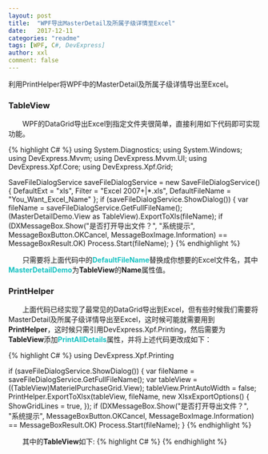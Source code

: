 ```yaml
---
layout: post
title:  "WPF导出MasterDetail及所属子级详情至Excel"
date:   2017-12-11
categories: "readme"
tags: [WPF, C#, DevExpress]
author: xxl
comment: false
---
```

利用PrintHelper将WPF中的MasterDetail及所属子级详情导出至Excel。

### TableView
<p style="text-indent: 2em">WPF的DataGrid导出Excel到指定文件夹很简单，直接利用如下代码即可实现功能。</p>
{% highlight C# %}
using System.Diagnostics;
using System.Windows;
using DevExpress.Mvvm;
using DevExpress.Mvvm.UI;
using DevExpress.Xpf.Core;
using DevExpress.Xpf.Grid;  

SaveFileDialogService saveFileDialogService = new SaveFileDialogService()
{
    DefaultExt = "xls",
    Filter = "Excel 2007+|*.xls",
    DefaultFileName = "You_Want_Excel_Name"
};
if (saveFileDialogService.ShowDialog())
{
    var fileName = saveFileDialogService.GetFullFileName();
    (MasterDetailDemo.View as TableView).ExportToXls(fileName);
    if (DXMessageBox.Show("是否打开导出文件？", "系统提示", 
                         MessageBoxButton.OKCancel, MessageBoxImage.Information)
                         == MessageBoxResult.OK)
        Process.Start(fileName);
}
{% endhighlight %}
<p style="text-indent: 2em">只需要将上面代码中的<span style="color:#16c2c2;font-weight:bold;">DefaultFileName</span>替换成你想要的Excel文件名，其中<span style="color:#16c2c2;font-weight:bold;">MasterDetailDemo</span>为<span style="font-weight:bold;">TableView</span>的<span style="font-weight:bold">Name</span>属性值。</p>

### PrintHelper
<p style="text-indent: 2em">上面代码已经实现了最常见的DataGrid导出到Excel，但有些时候我们需要将MasterDetail及所属子级详情导出至Excel，这时候可能就需要用到<span style="font-weight:bold">PrintHelper</span>，这时候只需引用DevExpress.Xpf.Printing，然后需要为<span style="font-weight:bold">TableView</span>添加<span style="color:#16c2c2;font-weight:bold;">PrintAllDetails</span>属性，并将上述代码更改成如下：</p>
{% highlight C# %}
using DevExpress.Xpf.Printing

if (saveFileDialogService.ShowDialog())
{
    var fileName = saveFileDialogService.GetFullFileName();
    var tableView = ((TableView)MaterielPurchaseGrid.View); 
    tableView.PrintAutoWidth = false; 
    PrintHelper.ExportToXlsx(tableView, fileName,
                            new XlsxExportOptions() {
                              ShowGridLines = true,
                            }); 
    if (DXMessageBox.Show("是否打开导出文件？", "系统提示",
                         MessageBoxButton.OKCancel, MessageBoxImage.Information) == MessageBoxResult.OK)
        Process.Start(fileName);
}
{% endhighlight %} 
<p style="text-indent: 2em">其中的<span style="font-weight:bold">TableView</span>如下:
{% highlight C# %}
 <dxg:TableView Name="MasterDetailDemo" PrintAllDetails="True"></dxg:GridControl.View>
{% endhighlight %} 